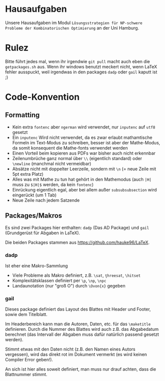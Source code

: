 # Hausaufgaben
Unsere Hausaufgaben im Modul `Lösungsstrategien für NP-schwere Probleme der
Kombinatorischen Optimierung` an der Uni Hamburg.

# Rulez
Bitte führt jedes mal, wenn ihr irgendwie `git pull` macht auch eben die `getpackages.sh` aus. Wenn ihr windows benutzt meckert nicht, wenn LaTeX fehler ausspuckt, weil irgendwas in den packages `dadp` oder `gail` kaputt ist ;)

# Code-Konvention
## Formatting
* Kein extra `fontenc` aber `ngerman` wird verwendet, nur `inputenc` auf `utf8` gesetzt
 * Ein `inputenc` Wird nicht verwendet, da es zwar erlaubt mathamtische Formeln im Text-Modus zu schreiben, besser ist aber der Mathe-Modus, da somit konsequent die Mathe-fonts verwendet werden
 * Einen Vorteil beim kopieren aus PDFs war bisher auch nicht erkennbar
* Zeilenumbrüche ganz normal über `\\` (eigentlich standard) oder `\newline` (manchmal nicht vermeidbar)
* Absätze nicht mit doppelter Leerzeile, sondern mit `\n` (= neue Zeile mit 5pt extra Platz)
* Alles was mit Mathe zu tun hat gehört in den Mathemodus (auch `|H|` muss zu `$|H|$` werden, da kein `fontenc`)
* Einrückung eigentlich egal, aber bei allem außer `subsubsubsection` wird eingerückt (um 1 Tab)
* Neue Zeile nach jedem Satzende

## Packages/Makros
Es sind zwei Packages hier enthalten: `dadp` (Das AD Package) und `gail` (Grundgerüst für Abgaben in LaTeX).

Die beiden Packages stammen aus https://github.com/hauke96/LaTeX.

### dadp
Ist eher eine Makro-Sammlung
* Viele Probleme als Makro definiert, z.B. `\sat`, `ţhreesat`, `\hitset`
* Komplexitätsklassen definiert per `\p`, `\np`, `\npc`
* Landaunotation (nur "groß O") durch `\Ovon{x}` gegeben

### gail
Dieses package definiert das Layout des Blattes mit Header und Footer, sowie dem Titelblatt.

Im Headerbereich kann man die Autoren, Daten, etc. für das `\maketitle` definieren. Durch die Nummer des Blattes wird auch z.B. das Abgabedatum berechnet (das Intervall der Abgaben muss dafür natürlich passend gesetzt werden).

Stimmt etwas mit den Daten nicht (z.B. den Namen eines Autors vergessen), wird das direkt rot im Dokument vermerkt (es wird keinen Compiler Error geben!).

An sich ist hier alles soweit definiert, man muss nur drauf achten, dass die Blattnummer stimmt.
